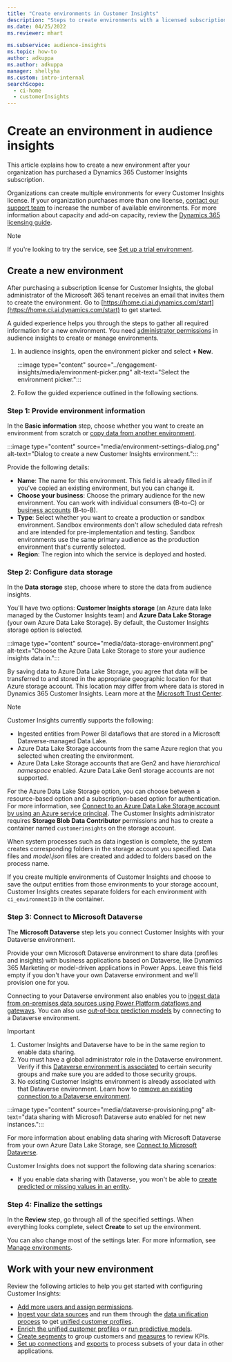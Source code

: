 ```yaml
---
title: "Create environments in Customer Insights"
description: "Steps to create environments with a licensed subscription for Dynamics 365 Customer Insights."
ms.date: 04/25/2022
ms.reviewer: mhart

ms.subservice: audience-insights
ms.topic: how-to
author: adkuppa
ms.author: adkuppa
manager: shellyha
ms.custom: intro-internal
searchScope: 
  - ci-home
  - customerInsights
---
```


# Create an environment in audience insights

This article explains how to create a new environment after your organization has purchased a Dynamics 365 Customer Insights subscription. 

Organizations can create multiple environments for every Customer Insights license. If your organization purchases more than one license, [contact our support team](https://go.microsoft.com/fwlink/?linkid=2079641) to increase the number of available environments. For more information about capacity and add-on capacity, review the [Dynamics 365 licensing guide](https://go.microsoft.com/fwlink/?LinkId=866544).

> [!NOTE]
> If you're looking to try the service, see [Set up a trial environment](../trial-signup.md).

## Create a new environment

After purchasing a subscription license for Customer Insights, the global administrator of the Microsoft 365 tenant receives an email that invites them to create the environment. Go to [https://home.ci.ai.dynamics.com/start](https://home.ci.ai.dynamics.com/start) to get started. 

A guided experience helps you through the steps to gather all required information for a new environment. You need [administrator permissions](permissions.md) in audience insights to create or manage environments.

1. In audience insights, open the environment picker and select **+ New**.
  
   :::image type="content" source="../engagement-insights/media/environment-picker.png" alt-text="Select the environment picker.":::

1. Follow the guided experience outlined in the following sections.

### Step 1: Provide environment information

In the **Basic information** step, choose whether you want to create an environment from scratch or [copy data from another environment](manage-environments.md#copy-the-environment-configuration).

   :::image type="content" source="media/environment-settings-dialog.png" alt-text="Dialog to create a new Customer Insights environment.":::

Provide the following details:
   - **Name**: The name for this environment. This field is already filled in if you've copied an existing environment, but you can change it.
   - **Choose your business**: Choose the primary audience for the new environment. You can work with individual consumers (B-to-C) or [business accounts](work-with-business-accounts.md) (B-to-B).
   - **Type**: Select whether you want to create a production or sandbox environment. Sandbox environments don't allow scheduled data refresh and are intended for pre-implementation and testing. Sandbox environments use the same primary audience as the production environment that's currently selected.
   - **Region**: The region into which the service is deployed and hosted.

### Step 2: Configure data storage

In the **Data storage** step, choose where to store the data from audience insights.

You'll have two options: **Customer Insights storage** (an Azure data lake managed by the Customer Insights team) and **Azure Data Lake Storage** (your own Azure Data Lake Storage). By default, the Customer Insights storage option is selected.

:::image type="content" source="media/data-storage-environment.png" alt-text="Choose the Azure Data Lake Storage to store your audience insights data in.":::

By saving data to Azure Data Lake Storage, you agree that data will be transferred to and stored in the appropriate geographic location for that Azure storage account. This location may differ from where data is stored in Dynamics 365 Customer Insights. Learn more at the [Microsoft Trust Center](https://www.microsoft.com/trust-center).

> [!NOTE]
> Customer Insights currently supports the following:
> - Ingested entities from Power BI dataflows that are stored in a Microsoft Dataverse-managed Data Lake.  
> - Azure Data Lake Storage accounts from the same Azure region that you selected when creating the environment.
> - Azure Data Lake Storage accounts that are Gen2 and have *hierarchical namespace* enabled. Azure Data Lake Gen1 storage accounts are not supported.

For the Azure Data Lake Storage option, you can choose between a resource-based option and a subscription-based option for authentication. For more information, see [Connect to an Azure Data Lake Storage account by using an Azure service principal](connect-service-principal.md). The Customer Insights administrator requires **Storage Blob Data Contributor** permissions and has to create a container named `customerinsights` on the storage account.

When system processes such as data ingestion is complete, the system creates corresponding folders in the storage account you specified. Data files and *model.json* files are created and added to folders based on the process name.

If you create multiple environments of Customer Insights and choose to save the output entities from those environments to your storage account, Customer Insights creates separate folders for each environment with `ci_environmentID` in the container.

### Step 3: Connect to Microsoft Dataverse
   
The **Microsoft Dataverse** step lets you connect Customer Insights with your Dataverse environment.

Provide your own Microsoft Dataverse environment to share data (profiles and insights) with business applications based on Dataverse, like Dynamics 365 Marketing or model-driven applications in Power Apps. Leave this field empty if you don't have your own Dataverse environment and we'll provision one for you.

Connecting to your Dataverse environment also enables you to [ingest data from on-premises data sources using Power Platform dataflows and gateways](data-sources.md#add-data-from-on-premises-data-sources). You can also use [out-of-box prediction models](predictions-overview.md?tabs=b2c#out-of-box-models) by connecting to a Dataverse environment.

> [!IMPORTANT]
> 1. Customer Insights and Dataverse have to be in the same region to enable data sharing.
> 1. You must have a global administrator role in the Dataverse environment. Verify if this [Dataverse environment is associated](/power-platform/admin/control-user-access#associate-a-security-group-with-a-dataverse-environment) to certain security groups and make sure you are added to those security groups.
> 1. No existing Customer Insights environment is already associated with that Dataverse environment. Learn how to [remove an existing connection to a Dataverse environment](manage-environments.md#remove-an-existing-connection-to-a-dataverse-environment).

:::image type="content" source="media/dataverse-provisioning.png" alt-text="data sharing with Microsoft Dataverse auto enabled for net new instances.":::

For more information about enabling data sharing with Microsoft Dataverse from your own Azure Data Lake Storage, see [Connect to Microsoft Dataverse](manage-environments.md#connect-to-microsoft-dataverse).

Customer Insights does not support the following data sharing scenarios:
- If you enable data sharing with Dataverse, you won't be able to [create predicted or missing values in an entity](predictions.md).

### Step 4: Finalize the settings

In the **Review** step, go through all of the specified settings. When everything looks complete, select **Create** to set up the environment. 

You can also change most of the settings later. For more information, see [Manage environments](manage-environments.md).

## Work with your new environment

Review the following articles to help you get started with configuring Customer Insights: 

- [Add more users and assign permissions](permissions.md).
- [Ingest your data sources](data-sources.md) and run them through the [data unification process](data-unification.md) to get [unified customer profiles](customer-profiles.md).
- [Enrich the unified customer profiles](enrichment-hub.md) or [run predictive models](predictions-overview.md).
- [Create segments](segments.md) to group customers and [measures](measures.md) to review KPIs.
- [Set up connections](connections.md) and [exports](export-destinations.md) to process subsets of your data in other applications.
